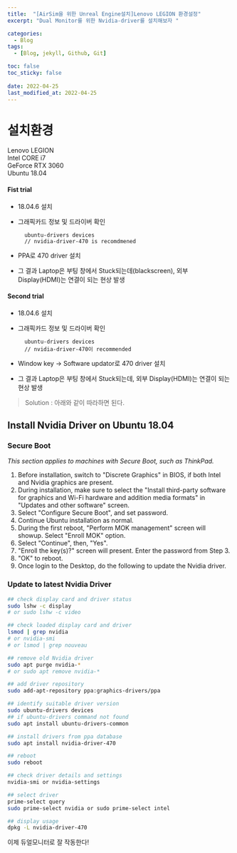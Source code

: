 ```yaml
---
title:  "[AirSim을 위한 Unreal Engine설치]Lenovo LEGION 환경설정"
excerpt: "Dual Monitor를 위한 Nvidia-driver를 설치해보자 "

categories:
  - Blog
tags:
  - [Blog, jekyll, Github, Git]

toc: false
toc_sticky: false
 
date: 2022-04-25
last_modified_at: 2022-04-25
---
```

# 설치환경
Lenovo LEGION<br>
Intel CORE i7<br>
GeForce RTX 3060<br>
Ubuntu 18.04<br>

#### Fist trial
- 18.04.6 설치
- 그래픽카드 정보 및 드라이버 확인

        ubuntu-drivers devices
        // nvidia-driver-470 is recomdmened
- PPA로 470 driver 설치
- 그 결과 Laptop은 부팅 창에서 Stuck되는데(blackscreen), 외부 Display(HDMI)는 연결이 되는 현상 발생

#### Second trial
- 18.04.6 설치
- 그래픽카드 정보 및 드라이버 확인

        ubuntu-drivers devices
        // nvidia-driver-470이 recommended
- Window key -> Software updator로 470 driver 설치
- 그 결과 Laptop은 부팅 창에서 Stuck되는데, 외부 Display(HDMI)는 연결이 되는 현상 발생
> Solution : 아래와 같이 따라하면 된다.
## Install Nvidia Driver on Ubuntu 18.04

### Secure Boot

*This section applies to machines with Secure Boot, such as ThinkPad.*

1. Before installation, switch to "Discrete Graphics" in BIOS, if both Intel and Nvidia graphics are present.
2. During installation, make sure to select the "Install third-party software for graphics and Wi-Fi hardware and addition media formats" in "Updates and other software" screen.
3. Select "Configure Secure Boot", and set password.
4. Continue Ubuntu installation as normal.
5. During the first reboot, "Perform MOK management" screen will showup. Select "Enroll MOK" option.
6. Select "Continue", then, "Yes".
7. "Enroll the key(s)?" screen will present. Enter the password from Step 3.
8. "OK" to reboot.
9. Once login to the Desktop, do the following to update the Nvidia driver.

### Update to latest Nvidia Driver

```sh
## check display card and driver status
sudo lshw -c display
# or sudo lshw -c video

## check loaded display card and driver
lsmod | grep nvidia
# or nvidia-smi
# or lsmod | grep nouveau

## remove old Nvidia driver
sudo apt purge nvidia-*
# or sudo apt remove nvidia-*

## add driver repository
sudo add-apt-repository ppa:graphics-drivers/ppa

## identify suitable driver version
sudo ubuntu-drivers devices
## if ubuntu-drivers command not found
sudo apt install ubuntu-drivers-common

## install drivers from ppa database
sudo apt install nvidia-driver-470

## reboot
sudo reboot

## check driver details and settings
nvidia-smi or nvidia-settings

## select driver
prime-select query
sudo prime-select nvidia or sudo prime-select intel

## display usage
dpkg -L nvidia-driver-470
```

이제 듀얼모니터로 잘 작동한다!
